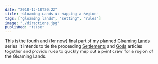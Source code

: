 ```yaml
---
date: "2018-12-18T20:22"
title: "Gloaming Lands 4: Mapping a Region"
tags: ["gloaming lands", "setting", "rules"]
image: "./directions.jpg"
published: "false"
---
```


This is the fourth and (for now) final part of my planned [Gloaming Lands](/tags/gloaming-lands/) series. It intends to tie the proceeding [Settlements](/2018-12-10-settlements/) and [Gods](/2018-12-12-gods/) articles together and provide rules to quickly map out a point crawl for a region of the Gloaming Lands.


